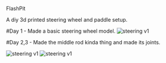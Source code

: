 FlashPit

A diy 3d printed steering wheel and paddle setup.


#Day 1 - 
Made a basic steering wheel model.
![steering v1](https://hc-cdn.hel1.your-objectstorage.com/s/v3/e13646c0662973d28895bdcb4cd34937489918e3_screenshot_2025-04-29_at_12.17.41___am.png)

#Day 2,3 - 
Made the middle rod kinda thing and made its joints. 

![steering v1](https://hc-cdn.hel1.your-objectstorage.com/s/v3/168a2237d0dd289ba18ed3deebfaef5ba1373bc2_screenshot_2025-04-29_at_10.42.56___pm.png)
![steering v1](https://hc-cdn.hel1.your-objectstorage.com/s/v3/6915d83101760e254f7d72160301b2df9e740bb1_screenshot_2025-04-29_at_10.42.45___pm.png)